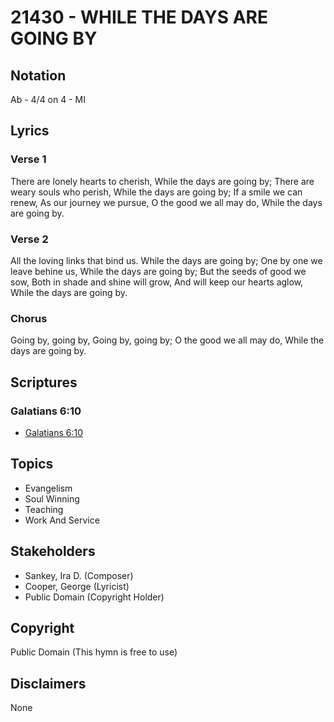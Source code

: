 # 21430 - WHILE THE DAYS ARE GOING BY

## Notation

Ab - 4/4 on 4 - MI

## Lyrics

### Verse 1

There are lonely hearts to cherish, While the days are going by; There are weary souls who perish, While the days are going by; If a smile we can renew, As our journey we pursue, O the good we all may do, While the days are going by.

### Verse 2

All the loving links that bind us. While the days are going by; One by one we leave behine us, While the days are going by; But the seeds of good we sow, Both in shade and shine will grow, And will keep our hearts aglow, While the days are going by.

### Chorus

Going by, going by, Going by, going by; O the good we all may do, While the days are going by.


## Scriptures

### Galatians 6:10

- [Galatians 6:10](https://www.biblegateway.com/passage/?search=Galatians%206%3A10)


## Topics

- Evangelism
- Soul Winning
- Teaching
- Work And Service

## Stakeholders

- Sankey, Ira D. (Composer)
- Cooper, George (Lyricist)
- Public Domain (Copyright Holder)

## Copyright

Public Domain
(This hymn is free to use)

## Disclaimers

None

